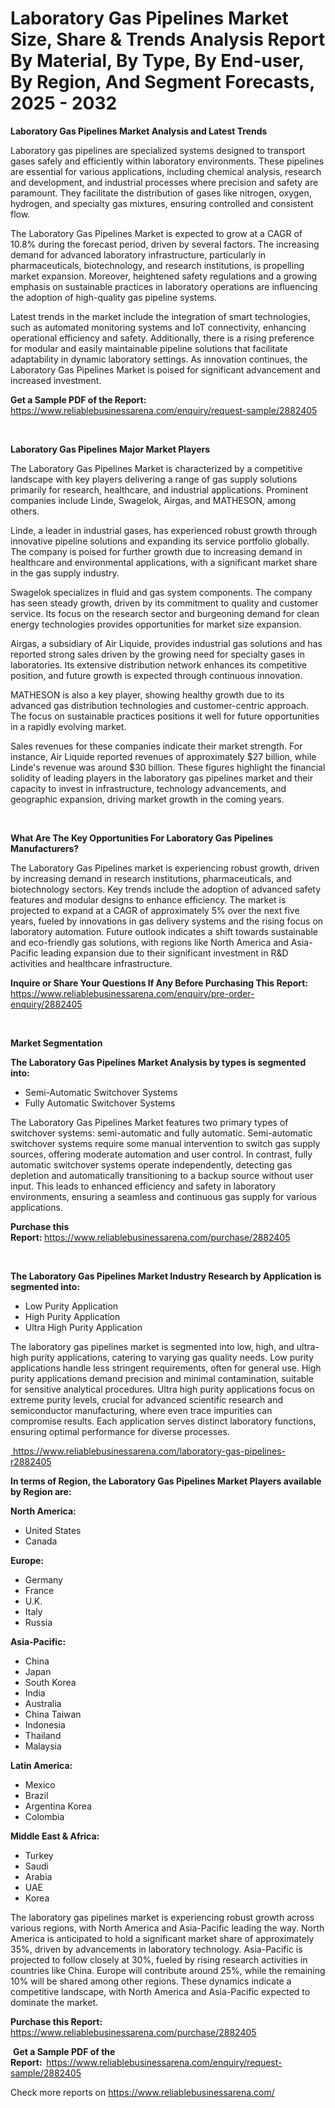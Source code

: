 <p><h1>Laboratory Gas Pipelines Market Size, Share & Trends Analysis Report By Material, By Type, By End-user, By Region, And Segment Forecasts, 2025 - 2032</h1></p><p><strong>Laboratory Gas Pipelines Market Analysis and Latest Trends</strong></p>
<p><p>Laboratory gas pipelines are specialized systems designed to transport gases safely and efficiently within laboratory environments. These pipelines are essential for various applications, including chemical analysis, research and development, and industrial processes where precision and safety are paramount. They facilitate the distribution of gases like nitrogen, oxygen, hydrogen, and specialty gas mixtures, ensuring controlled and consistent flow.</p><p>The Laboratory Gas Pipelines Market is expected to grow at a CAGR of 10.8% during the forecast period, driven by several factors. The increasing demand for advanced laboratory infrastructure, particularly in pharmaceuticals, biotechnology, and research institutions, is propelling market expansion. Moreover, heightened safety regulations and a growing emphasis on sustainable practices in laboratory operations are influencing the adoption of high-quality gas pipeline systems.</p><p>Latest trends in the market include the integration of smart technologies, such as automated monitoring systems and IoT connectivity, enhancing operational efficiency and safety. Additionally, there is a rising preference for modular and easily maintainable pipeline solutions that facilitate adaptability in dynamic laboratory settings. As innovation continues, the Laboratory Gas Pipelines Market is poised for significant advancement and increased investment.</p></p>
<p><strong>Get a Sample PDF of the Report:&nbsp;</strong> <a href="https://www.reliablebusinessarena.com/enquiry/request-sample/2882405?utm_campaign=1841&utm_medium=2&utm_source=Github&utm_content=ia&utm_term=13032025&utm_id=laboratory-gas-pipelines">https://www.reliablebusinessarena.com/enquiry/request-sample/2882405</a></p>
<p>&nbsp;</p>
<p><strong>Laboratory Gas Pipelines Major Market Players</strong></p>
<p><p>The Laboratory Gas Pipelines Market is characterized by a competitive landscape with key players delivering a range of gas supply solutions primarily for research, healthcare, and industrial applications. Prominent companies include Linde, Swagelok, Airgas, and MATHESON, among others.</p><p>Linde, a leader in industrial gases, has experienced robust growth through innovative pipeline solutions and expanding its service portfolio globally. The company is poised for further growth due to increasing demand in healthcare and environmental applications, with a significant market share in the gas supply industry.</p><p>Swagelok specializes in fluid and gas system components. The company has seen steady growth, driven by its commitment to quality and customer service. Its focus on the research sector and burgeoning demand for clean energy technologies provides opportunities for market size expansion.</p><p>Airgas, a subsidiary of Air Liquide, provides industrial gas solutions and has reported strong sales driven by the growing need for specialty gases in laboratories. Its extensive distribution network enhances its competitive position, and future growth is expected through continuous innovation.</p><p>MATHESON is also a key player, showing healthy growth due to its advanced gas distribution technologies and customer-centric approach. The focus on sustainable practices positions it well for future opportunities in a rapidly evolving market.</p><p>Sales revenues for these companies indicate their market strength. For instance, Air Liquide reported revenues of approximately $27 billion, while Linde's revenue was around $30 billion. These figures highlight the financial solidity of leading players in the laboratory gas pipelines market and their capacity to invest in infrastructure, technology advancements, and geographic expansion, driving market growth in the coming years.</p></p>
<p>&nbsp;</p>
<p><strong>What Are The Key Opportunities For Laboratory Gas Pipelines Manufacturers?</strong></p>
<p><p>The Laboratory Gas Pipelines market is experiencing robust growth, driven by increasing demand in research institutions, pharmaceuticals, and biotechnology sectors. Key trends include the adoption of advanced safety features and modular designs to enhance efficiency. The market is projected to expand at a CAGR of approximately 5% over the next five years, fueled by innovations in gas delivery systems and the rising focus on laboratory automation. Future outlook indicates a shift towards sustainable and eco-friendly gas solutions, with regions like North America and Asia-Pacific leading expansion due to their significant investment in R&D activities and healthcare infrastructure.</p></p>
<p><strong>Inquire or Share Your Questions If Any Before Purchasing This Report:</strong> <a href="https://www.reliablebusinessarena.com/enquiry/pre-order-enquiry/2882405?utm_campaign=1841&utm_medium=2&utm_source=Github&utm_content=ia&utm_term=13032025&utm_id=laboratory-gas-pipelines">https://www.reliablebusinessarena.com/enquiry/pre-order-enquiry/2882405</a></p>
<p>&nbsp;</p>
<p><strong>Market Segmentation</strong></p>
<p><strong>The Laboratory Gas Pipelines Market Analysis by types is segmented into:</strong></p>
<p><ul><li>Semi-Automatic Switchover Systems</li><li>Fully Automatic Switchover Systems</li></ul></p>
<p><p>The Laboratory Gas Pipelines Market features two primary types of switchover systems: semi-automatic and fully automatic. Semi-automatic switchover systems require some manual intervention to switch gas supply sources, offering moderate automation and user control. In contrast, fully automatic switchover systems operate independently, detecting gas depletion and automatically transitioning to a backup source without user input. This leads to enhanced efficiency and safety in laboratory environments, ensuring a seamless and continuous gas supply for various applications.</p></p>
<p><strong>Purchase this Report:&nbsp;</strong><a href="https://www.reliablebusinessarena.com/purchase/2882405?utm_campaign=1841&utm_medium=2&utm_source=Github&utm_content=ia&utm_term=13032025&utm_id=laboratory-gas-pipelines">https://www.reliablebusinessarena.com/purchase/2882405</a></p>
<p>&nbsp;</p>
<p><strong>The Laboratory Gas Pipelines Market Industry Research by Application is segmented into:</strong></p>
<p><ul><li>Low Purity Application</li><li>High Purity Application</li><li>Ultra High Purity Application</li></ul></p>
<p><p>The laboratory gas pipelines market is segmented into low, high, and ultra-high purity applications, catering to varying gas quality needs. Low purity applications handle less stringent requirements, often for general use. High purity applications demand precision and minimal contamination, suitable for sensitive analytical procedures. Ultra high purity applications focus on extreme purity levels, crucial for advanced scientific research and semiconductor manufacturing, where even trace impurities can compromise results. Each application serves distinct laboratory functions, ensuring optimal performance for diverse processes.</p></p>
<p><a href="https://www.reliablebusinessarena.com/laboratory-gas-pipelines-r2882405?utm_campaign=1841&utm_medium=2&utm_source=Github&utm_content=ia&utm_term=13032025&utm_id=laboratory-gas-pipelines">&nbsp;https://www.reliablebusinessarena.com/laboratory-gas-pipelines-r2882405</a></p>
<p><strong>In terms of Region, the Laboratory Gas Pipelines Market Players available by Region are:</strong></p>
<p>
    <p> <strong> North America: </strong>
        <ul>
            <li>United States</li>
            <li>Canada</li>
        </ul>
        </p> 
    <p> <strong> Europe: </strong>
        <ul>
            <li>Germany</li>
            <li>France</li>
            <li>U.K.</li>
            <li>Italy</li>
            <li>Russia</li>
        </ul>
        </p> 
    <p> <strong> Asia-Pacific: </strong>
        <ul>
            <li>China</li>
            <li>Japan</li>
            <li>South Korea</li>
            <li>India</li>
            <li>Australia</li>
            <li>China Taiwan</li>
            <li>Indonesia</li>
            <li>Thailand</li>
            <li>Malaysia</li>
        </ul>
        </p> 
    <p> <strong> Latin America: </strong>
        <ul>
            <li>Mexico</li>
            <li>Brazil</li>
            <li>Argentina Korea</li>
            <li>Colombia</li>
        </ul>
        </p> 
    <p> <strong> Middle East & Africa: </strong>
        <ul>
            <li>Turkey</li>
            <li>Saudi</li>
            <li>Arabia</li>
            <li>UAE</li>
            <li>Korea</li>
        </ul>
    </p>
    </p>
<p><p>The laboratory gas pipelines market is experiencing robust growth across various regions, with North America and Asia-Pacific leading the way. North America is anticipated to hold a significant market share of approximately 35%, driven by advancements in laboratory technology. Asia-Pacific is projected to follow closely at 30%, fueled by rising research activities in countries like China. Europe will contribute around 25%, while the remaining 10% will be shared among other regions. These dynamics indicate a competitive landscape, with North America and Asia-Pacific expected to dominate the market.</p></p>
<p><strong>Purchase this Report: </strong><a href="https://www.reliablebusinessarena.com/purchase/2882405?utm_campaign=1841&utm_medium=2&utm_source=Github&utm_content=ia&utm_term=13032025&utm_id=laboratory-gas-pipelines">https://www.reliablebusinessarena.com/purchase/2882405</a></p>
<p>&nbsp;<strong>Get a Sample PDF of the Report:&nbsp;&nbsp;</strong><a href="https://www.reliablebusinessarena.com/enquiry/request-sample/2882405?utm_campaign=1841&utm_medium=2&utm_source=Github&utm_content=ia&utm_term=13032025&utm_id=laboratory-gas-pipelines">https://www.reliablebusinessarena.com/enquiry/request-sample/2882405</a></p>
<p><strong></strong></p>
<p>Check more reports on <a href="https://www.reliablebusinessarena.com/?utm_campaign=1841&utm_medium=2&utm_source=Github&utm_content=ia&utm_term=13032025&utm_id=laboratory-gas-pipelines">https://www.reliablebusinessarena.com/</a></p>